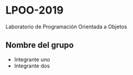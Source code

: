 # LPOO-2019
Laboratorio de Programación Orientada a Objetos

## Nombre del grupo

+ Integrante uno
+ Integrante dos
